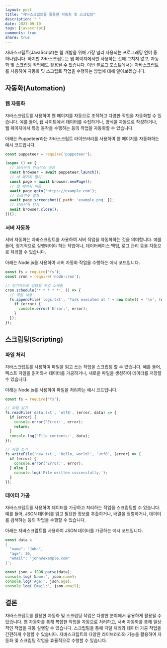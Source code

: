 ```yaml
---
layout: post
title: "자바스크립트를 활용한 자동화 및 스크립팅"
description: " "
date: 2023-09-10
tags: [javascript]
comments: true
share: true
---
```


자바스크립트(JavaScript)는 웹 개발을 위해 가장 널리 사용되는 프로그래밍 언어 중 하나입니다. 하지만 자바스크립트는 웹 페이지에서만 사용하는 것에 그치지 않고, 자동화 및 스크립팅 작업에도 활용될 수 있습니다. 이번 블로그 포스트에서는 자바스크립트를 사용하여 자동화 및 스크립트 작업을 수행하는 방법에 대해 알아보겠습니다.

## 자동화(Automation)

### 웹 자동화

자바스크립트를 사용하여 웹 페이지를 자동으로 조작하고 다양한 작업을 자동화할 수 있습니다. 예를 들어, 웹 사이트에서 데이터를 수집하거나, 양식을 자동으로 작성하거나, 웹 페이지에서 특정 동작을 수행하는 등의 작업을 자동화할 수 있습니다.

아래는 Puppeteer라는 자바스크립트 라이브러리를 사용하여 웹 페이지를 자동화하는 예시 코드입니다.

```javascript
const puppeteer = require('puppeteer');

(async () => {
  // 브라우저 인스턴스 생성
  const browser = await puppeteer.launch();
  // 새 페이지 열기
  const page = await browser.newPage();
  // 웹 페이지 이동
  await page.goto('https://example.com');
  // 스크린샷 캡처
  await page.screenshot({ path: 'example.png' });
  // 브라우저 닫기
  await browser.close();
})();
```

### 서버 자동화

서버 자동화는 자바스크립트를 사용하여 서버 작업을 자동화하는 것을 의미합니다. 예를 들어, 정기적으로 실행되어야 하는 작업이나, 데이터베이스 백업, 로그 관리 등을 자동으로 처리할 수 있습니다.

아래는 Node.js를 사용하여 서버 자동화 작업을 수행하는 예시 코드입니다.

```javascript
const fs = require('fs');
const cron = require('node-cron');

// 정기적으로 실행될 작업 스케줄
cron.schedule('* * * * *', () => {
  // 작업 내용
  fs.appendFile('logs.txt', 'Task executed at ' + new Date() + '\n', (error) => {
    if (error) {
      console.error('Error:', error);
    }
  });
});
```

## 스크립팅(Scripting)

### 파일 처리

자바스크립트를 사용하여 파일을 읽고 쓰는 작업을 스크립팅 할 수 있습니다. 예를 들어, 텍스트 파일을 읽어와서 데이터를 가공하거나, 새로운 파일을 생성하여 데이터를 저장할 수 있습니다.

아래는 Node.js를 사용하여 파일을 처리하는 예시 코드입니다.

```javascript
const fs = require('fs');

// 파일 읽기
fs.readFile('data.txt', 'utf8', (error, data) => {
  if (error) {
    console.error('Error:', error);
    return;
  }
  console.log('File contents:', data);
});

// 파일 쓰기
fs.writeFile('new.txt', 'Hello, world!', 'utf8', (error) => {
  if (error) {
    console.error('Error:', error);
  } else {
    console.log('File written successfully.');
  }
});
```

### 데이터 가공

자바스크립트를 사용하여 데이터를 가공하고 처리하는 작업을 스크립팅할 수 있습니다. 예를 들어, JSON 데이터를 읽고 필요한 정보를 추출하거나, 배열을 정렬하거나, 데이터를 검색하는 등의 작업을 수행할 수 있습니다.

아래는 자바스크립트를 사용하여 JSON 데이터를 가공하는 예시 코드입니다.

```javascript
const data = `
{
  "name": "John",
  "age": 30,
  "email": "john@example.com"
}`;

const json = JSON.parse(data);
console.log('Name:', json.name);
console.log('Age:', json.age);
console.log('Email:', json.email);
```

## 결론

자바스크립트를 활용한 자동화 및 스크립팅 작업은 다양한 분야에서 유용하게 활용될 수 있습니다. 웹 자동화를 통해 복잡한 작업을 자동으로 처리하고, 서버 자동화를 통해 일상적인 작업을 자동 실행할 수 있습니다. 스크립팅을 통해 파일 처리와 데이터 가공 작업을 간편하게 수행할 수 있습니다. 자바스크립트의 다양한 라이브러리와 기능을 활용하여 자동화 및 스크립팅 작업을 효율적으로 수행할 수 있습니다.
